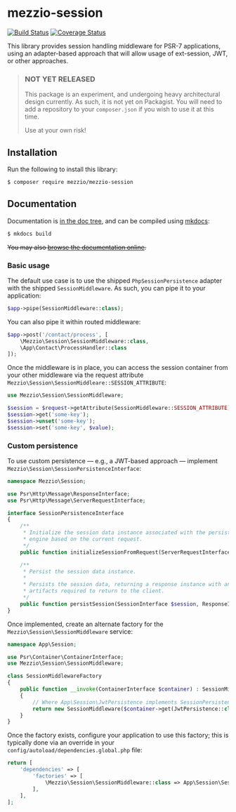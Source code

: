 # mezzio-session

[![Build Status](https://travis-ci.org/mezzio/mezzio-session.svg?branch=master)](https://travis-ci.org/mezzio/mezzio-session)
[![Coverage Status](https://coveralls.io/repos/github/mezzio/mezzio-session/badge.svg?branch=master)](https://coveralls.io/github/mezzio/mezzio-session?branch=master)

This library provides session handling middleware for PSR-7 applications, using
an adapter-based approach that will allow usage of ext-session, JWT, or other
approaches.

> ### NOT YET RELEASED
>
> This package is an experiment, and undergoing heavy architectural design
> currently. As such, it is not yet on Packagist. You will need to add a
> repository to your `composer.json` if you wish to use it at this time.
>
> Use at your own risk!

## Installation

Run the following to install this library:

```bash
$ composer require mezzio/mezzio-session
```

## Documentation

Documentation is [in the doc tree](docs/book/), and can be compiled using [mkdocs](https://www.mkdocs.org):

```bash
$ mkdocs build
```

~~You may also [browse the documentation online](https://docs.mezzio.dev/mezzio-session/).~~

### Basic usage

The default use case is to use the shipped `PhpSessionPersistence` adapter with
the shipped `SessionMiddleware`. As such, you can pipe it to your application:

```php
$app->pipe(SessionMiddleware::class);
```

You can also pipe it within routed middleware:

```php
$app->post('/contact/process', [
    \Mezzio\Session\SessionMiddleware::class,
    \App\Contact\ProcessHandler::class
]);
```

Once the middleware is in place, you can access the session container from your
other middleware via the request attribute
`Mezzio\Session\SessionMiddleare::SESSION_ATTRIBUTE`:

```php
use Mezzio\Session\SessionMiddleware;

$session = $request->getAttribute(SessionMiddleware::SESSION_ATTRIBUTE);
$session->get('some-key');
$session->unset('some-key');
$session->set('some-key', $value);
```

### Custom persistence

To use custom persistence — e.g., a JWT-based approach — implement
`Mezzio\Session\SessionPersistenceInterface`:

```php
namespace Mezzio\Session;

use Psr\Http\Message\ResponseInterface;
use Psr\Http\Message\ServerRequestInterface;

interface SessionPersistenceInterface
{
    /**
     * Initialize the session data instance associated with the persistence
     * engine based on the current request.
     */
    public function initializeSessionFromRequest(ServerRequestInterface $request) : SessionInterface;

    /**
     * Persist the session data instance.
     *
     * Persists the session data, returning a response instance with any
     * artifacts required to return to the client.
     */
    public function persistSession(SessionInterface $session, ResponseInterface $response) : ResponseInterface;
}
```

Once implemented, create an alternate factory for the
`Mezzio\Session\SessionMiddleware` service:

```php
namespace App\Session;

use Psr\Container\ContainerInterface;
use Mezzio\Session\SessionMiddleware;

class SessionMiddlewareFactory
{
    public function __invoke(ContainerInterface $container) : SessionMiddleware
    {
        // Where App\Session\JwtPersistence implements SessionPersistenceInterface
        return new SessionMiddleware($container->get(JwtPersistence::class));
    }
}
```

Once the factory exists, configure your application to use this factory; this is
typically done via an override in your `config/autoload/dependencies.global.php`
file:

```php
return [
    'dependencies' => [
        'factories' => [
            \Mezzio\Session\SessionMiddleware::class => App\Session\SessionMiddlewareFactory::class,
        ],
    ],
];
```
